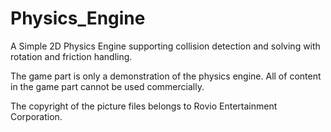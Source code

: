 # Physics_Engine
 A Simple 2D Physics Engine supporting collision detection and solving with rotation and friction handling.
 
 The game part is only a demonstration of the physics engine. All of content in the game part cannot be used commercially.
 
 The copyright of the picture files belongs to Rovio Entertainment Corporation.
